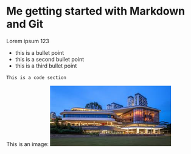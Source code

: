 # Me getting started with Markdown and Git

Lorem ipsum 123

* this is a bullet point
* this is a second bullet point
* this is a third bullet point

```
This is a code section
```
This is an image:
![](nus.jpeg)
